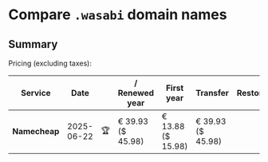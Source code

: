 # Compare `.wasabi` domain names

## Summary

Pricing (excluding taxes):

| Service | Date |  | / Renewed year | First year | Transfer | Restoration |
|--|--|--|--|--|--|--|
| **Namecheap** | 2025-06-22 | 🏆 | € 39.93<br>($ 45.98) | € 13.88<br>($ 15.98) | € 39.93<br>($ 45.98) |  |
